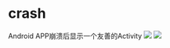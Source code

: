 # crash
Android APP崩溃后显示一个友善的Activity 
![](https://img.shields.io/badge/Version-1.0.2-brightgreen.svg)
[![](https://img.shields.io/badge/Go%20to-%E7%AE%80%E4%B9%A6-brightgreen.svg)](http://www.jianshu.com/p/1dd8092d85f4)
